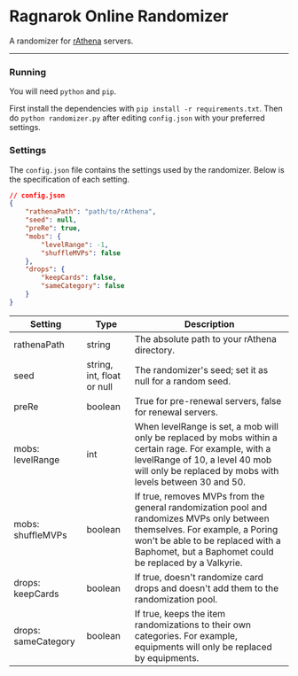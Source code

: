 # Ragnarok Online Randomizer

A randomizer for [rAthena](https://github.com/rathena/rathena) servers.

---

### Running

You will need `python` and `pip`.

First install the dependencies with `pip install -r requirements.txt`. Then do `python randomizer.py` after editing `config.json` with your preferred settings.

### Settings

The `config.json` file contains the settings used by the randomizer. Below is the specification of each setting.

```json
// config.json
{
    "rathenaPath": "path/to/rAthena",
    "seed": null,
    "preRe": true,
    "mobs": {
        "levelRange": -1,
        "shuffleMVPs": false
    },
    "drops": {
        "keepCards": false,
        "sameCategory": false
    }
}
```

| Setting | Type | Description |
| ------- | ---- | ----------- |
| rathenaPath | string | The absolute path to your rAthena directory. |
| seed | string, int, float or null | The randomizer's seed; set it as null for a random seed. |
| preRe | boolean | True for pre-renewal servers, false for renewal servers. |
| mobs: levelRange | int | When levelRange is set, a mob will only be replaced by mobs within a certain rage. For example, with a levelRange of 10, a level 40 mob will only be replaced by mobs with levels between 30 and 50.  |
| mobs: shuffleMVPs | boolean | If true, removes MVPs from the general randomization pool and randomizes MVPs only between themselves. For example, a Poring won't be able to be replaced with a Baphomet, but a Baphomet could be replaced by a Valkyrie.  |
| drops: keepCards | boolean | If true, doesn't randomize card drops and doesn't add them to the randomization pool. |
| drops: sameCategory | boolean | If true, keeps the item randomizations to their own categories. For example, equipments will only be replaced by equipments. |
